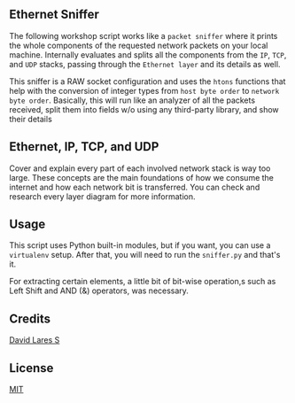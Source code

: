 ## Ethernet Sniffer

The following workshop script works like a `packet sniffer` where it prints the whole components of the requested network packets on your local machine. Internally evaluates and splits all the components from the `IP`, `TCP`, and `UDP` stacks, passing through the `Ethernet layer` and its details as well.

This sniffer is a RAW socket configuration and uses the `htons` functions that help with the conversion of integer types from `host byte order` to `network byte order`. Basically, this will run like an analyzer of all the packets received, split them into fields w/o using any third-party library, and show their details

## Ethernet, IP, TCP, and UDP

Cover and explain every part of each involved network stack is way too large. These concepts are the main foundations of how we consume the internet and how each network bit is transferred. You can check and research every layer diagram for more information.

## Usage

This script uses Python built-in modules, but if you want, you can use a `virtualenv` setup. After that, you will need to run the `sniffer.py` and that's it.

For extracting certain elements, a little bit of bit-wise operation,s such as Left Shift and AND (&) operators, was necessary.

## Credits
[David Lares S](https://davidlares.com)

## License
[MIT](https://opensource.org/licenses/MIT)
